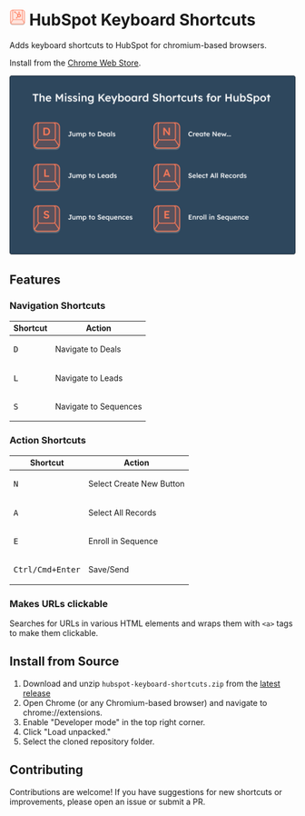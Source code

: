 # <img src="./icons/icon-noborder.svg" alt="HubSpot Keyboard Shortcuts" style="height:1em;"> HubSpot Keyboard Shortcuts

Adds keyboard shortcuts to HubSpot for chromium-based browsers.

Install from the [Chrome Web Store](https://chromewebstore.google.com/detail/hubspot-keyboard-shortcut/khnbcanbcolodegbjmmbfnmbgnlnjcce).

![Promo](./images/promo.png)

## Features

### <p>Navigation Shortcuts</p>

| Shortcut | Action |
| --- | --- |
| <kbd>D</kbd> | <p>Navigate to Deals</p> |
| <kbd>L</kbd> | <p>Navigate to Leads</p> |
| <kbd>S</kbd> | <p>Navigate to Sequences</p> |


### <p>Action Shortcuts</p>

| Shortcut | Action |
| --- | --- |
| <kbd>N</kbd> | <p>Select Create New Button</p> |
| <kbd>A</kbd> | <p>Select All Records</p> |
| <kbd>E</kbd> | <p>Enroll in Sequence</p> |
| <kbd>Ctrl/Cmd+Enter</kbd> | <p>Save/Send</p> |


### <p>Makes URLs clickable</p>
<p>Searches for URLs in various HTML elements and wraps them
with <code>&lt;a&gt;</code> tags to make them clickable.</p>

## Install from Source

1. Download and unzip `hubspot-keyboard-shortcuts.zip` from the [latest release](https://github.com/archiewood/hubspot-shortcuts/releases)
2. Open Chrome (or any Chromium-based browser) and navigate to chrome://extensions.
3. Enable "Developer mode" in the top right corner.
4. Click "Load unpacked."
5. Select the cloned repository folder.

## Contributing

Contributions are welcome! If you have suggestions for new shortcuts or improvements, please open an issue or submit a PR.
